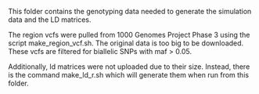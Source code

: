 This folder contains the genotyping data needed to generate the simulation data and the LD matrices.

The region vcfs were pulled from 1000 Genomes Project Phase 3 using the script make_region_vcf.sh. The original data is too big to be downloaded. These vcfs are filtered for biallelic SNPs with maf > 0.05. 

Additionally, ld matrices were not uploaded due to their size. Instead, there is the command make_ld_r.sh which will generate them when run from this folder. 
